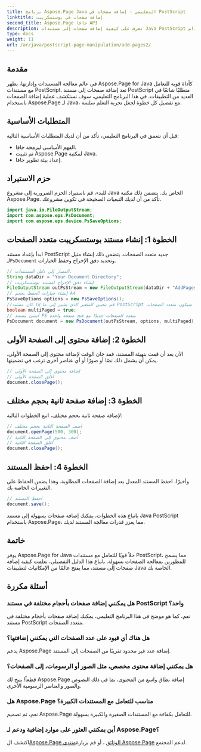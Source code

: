 ```yaml
---
title: برنامج Aspose.Page Java التعليمي - إضافة صفحات في PostScript
linktitle: إضافة صفحات في بوستسكريبت
second_title: Aspose.Page جافا API
description: تعرف على كيفية إضافة صفحات إلى مستندات Java PostScript باستخدام Aspose.Page. اتبع دليلنا خطوة بخطوة للتعامل السلس مع المستندات.
type: docs
weight: 11
url: /ar/java/postscript-page-manipulation/add-pages2/
---
```

## مقدمة
في عالم معالجة المستندات وإدارتها، يظهر Aspose.Page for Java كأداة قوية للتعامل مع مستندات PostScript. تعد إضافة صفحات إلى مستند PostScript متطلبًا شائعًا في العديد من التطبيقات. في هذا البرنامج التعليمي، سوف نستكشف عملية إضافة الصفحات باستخدام Aspose.Page لـ Java، مع تفصيل كل خطوة لجعل تجربة التعلم سلسة.
## المتطلبات الأساسية
قبل أن نتعمق في البرنامج التعليمي، تأكد من أن لديك المتطلبات الأساسية التالية:
- الفهم الأساسي لبرمجة جافا.
- تم تثبيت Aspose.Page لمكتبة Java.
- إعداد بيئة تطوير جافا.
## حزم الاستيراد
للبدء، قم باستيراد الحزم الضرورية إلى مشروع Java الخاص بك. يتضمن ذلك مكتبة Aspose.Page. تأكد من أن لديك التبعيات الصحيحة في تكوين مشروعك.
```java
import java.io.FileOutputStream;
import com.aspose.eps.PsDocument;
import com.aspose.eps.device.PsSaveOptions;
```
## الخطوة 1: إنشاء مستند بوستسكريبت متعدد الصفحات
 ابدأ بإعداد مستند PostScript جديد متعدد الصفحات. يتضمن ذلك إنشاء مثيل لـ`PsDocument` وتحديد دفق الإخراج وحفظ الخيارات.
```java
// المسار إلى دليل المستندات.
String dataDir = "Your Document Directory";
// إنشاء دفق الإخراج لمستند بوستسكريبت
FileOutputStream outPsStream = new FileOutputStream(dataDir + "AddPages2_outPS.ps");
// إنشاء خيارات الحفظ بحجم A4
PsSaveOptions options = new PsSaveOptions();
//قم بتعيين المتغير الذي يشير إلى ما إذا كان مستند PostScript الناتج سيكون متعدد الصفحات
boolean multiPaged = true;
// أنشئ مستند PS متعدد الصفحات جديدًا مع فتح صفحة واحدة
PsDocument document = new PsDocument(outPsStream, options, multiPaged);
```
## الخطوة 2: إضافة محتوى إلى الصفحة الأولى
الآن بعد أن قمت بتهيئة المستند، فقد حان الوقت لإضافة محتوى إلى الصفحة الأولى. يمكن أن يشمل ذلك نصًا أو صورًا أو أي عناصر أخرى ترغب في تضمينها.
```java
// إضافة محتوى إلى الصفحة الأولى
// أغلق الصفحة الأولى
document.closePage();
```
## الخطوة 3: إضافة صفحة ثانية بحجم مختلف
لإضافة صفحة ثانية بحجم مختلف، اتبع الخطوات التالية:
```java
// أضف الصفحة الثانية بحجم مختلف
document.openPage(500, 300);
// أضف محتوى إلى الصفحة الثانية
// أغلق الصفحة الثانية
document.closePage();
```
## الخطوة 4: احفظ المستند
وأخيرًا، احفظ المستند المعدل بعد إضافة الصفحات المطلوبة. وهذا يضمن الحفاظ على التغييرات الخاصة بك.
```java
// احفظ المستند
document.save();
```
باتباع هذه الخطوات، يمكنك إضافة صفحات بسهولة إلى مستند Java PostScript باستخدام Aspose.Page، مما يعزز قدرات معالجة المستند لديك.
## خاتمة
يوفر Aspose.Page for Java حلاً قويًا للتعامل مع مستندات PostScript، مما يسمح للمطورين بمعالجة الصفحات بسهولة. باتباع هذا الدليل التفصيلي، تعلمت كيفية إضافة صفحات إلى مستند، مما يفتح عالمًا من الإمكانيات لتطبيقات Java الخاصة بك.
## أسئلة مكررة
### هل يمكنني إضافة صفحات بأحجام مختلفة في مستند PostScript واحد؟
نعم، كما هو موضح في هذا البرنامج التعليمي، يمكنك إضافة صفحات بأحجام مختلفة في مستند PostScript متعدد الصفحات.
### هل هناك أي قيود على عدد الصفحات التي يمكنني إضافتها؟
يدعم Aspose.Page إضافة عدد غير محدود تقريبًا من الصفحات إلى المستند.
### هل يمكنني إضافة محتوى مخصص، مثل الصور أو الرسومات، إلى الصفحات؟
قطعاً! يتيح لك Aspose.Page إضافة نطاق واسع من المحتوى، بما في ذلك النصوص والصور والعناصر الرسومية الأخرى.
### هل Aspose.Page مناسب للتعامل مع المستندات الكبيرة؟
نعم، تم تصميم Aspose.Page للتعامل بكفاءة مع المستندات الصغيرة والكبيرة بسهولة.
### أين يمكنني العثور على موارد إضافية ودعم لـ Aspose.Page؟
 اكتشف ال[Aspose.Page الوثائق](https://reference.aspose.com/page/java/) ، أو قم بزيارة[منتدى Aspose.Page](https://forum.aspose.com/c/page/39) لدعم المجتمع.